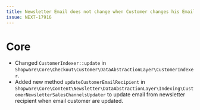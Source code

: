 ```yaml
---
title: Newsletter Email does not change when Customer changes his Email
issue: NEXT-17916
---
```

# Core
* Changed `CustomerIndexer::update` in `Shopware\Core\Checkout\Customer\DataAbstractionLayer\CustomerIndexer`. 
* Added new method `updateCustomerEmailRecipient` in `Shopware\Core\Content\Newsletter\DataAbstractionLayer\Indexing\CustomerNewsletterSalesChannelsUpdater` to update email from newsletter recipient when email customer are updated.
